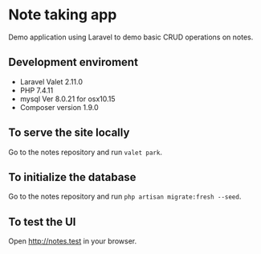 # Note taking app 
Demo application using Laravel to demo basic CRUD operations on notes.

## Development enviroment
* Laravel Valet 2.11.0
* PHP 7.4.11
* mysql  Ver 8.0.21 for osx10.15
* Composer version 1.9.0

## To serve the site locally
Go to the notes repository and run `valet park`.

## To initialize the database
Go to the notes repository and run `php artisan migrate:fresh --seed`.
 
## To test the UI 
Open http://notes.test in your browser.
